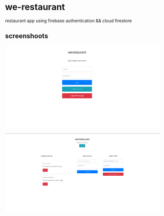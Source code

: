 # we-restaurant
restaurant app using firebase authentication && cloud firestore

## screenshoots
![login page](/src/assets/images/home.png)

![restaurant page](/src/assets/images/restaurant.png)